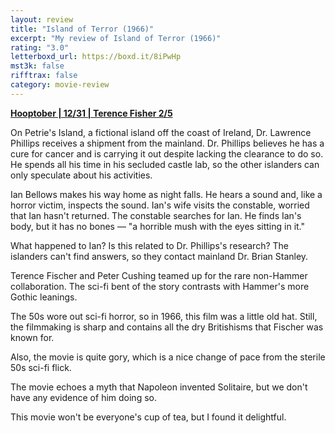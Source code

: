 ```yaml
---
layout: review
title: "Island of Terror (1966)"
excerpt: "My review of Island of Terror (1966)"
rating: "3.0"
letterboxd_url: https://boxd.it/8iPwHp
mst3k: false
rifftrax: false
category: movie-review
---
```


<b><a href="https://boxd.it/pRQY0/detail">Hooptober | 12/31 | Terence Fisher 2/5</a></b>

On Petrie's Island, a fictional island off the coast of Ireland, Dr. Lawrence Phillips receives a shipment from the mainland. Dr. Phillips believes he has a cure for cancer and is carrying it out despite lacking the clearance to do so. He spends all his time in his secluded castle lab, so the other islanders can only speculate about his activities.

Ian Bellows makes his way home as night falls. He hears a sound and, like a horror victim, inspects the sound. Ian's wife visits the constable, worried that Ian hasn't returned. The constable searches for Ian. He finds Ian's body, but it has no bones — "a horrible mush with the eyes sitting in it."

What happened to Ian? Is this related to Dr. Phillips's research? The islanders can't find answers, so they contact mainland Dr. Brian Stanley.

Terence Fischer and Peter Cushing teamed up for the rare non-Hammer collaboration. The sci-fi bent of the story contrasts with Hammer's more Gothic leanings.

The 50s wore out sci-fi horror, so in 1966, this film was a little old hat. Still, the filmmaking is sharp and contains all the dry Britishisms that Fischer was known for.

Also, the movie is quite gory, which is a nice change of pace from the sterile 50s sci-fi flick.

The movie echoes a myth that Napoleon invented Solitaire, but we don't have any evidence of him doing so.

This movie won't be everyone's cup of tea, but I found it delightful.
